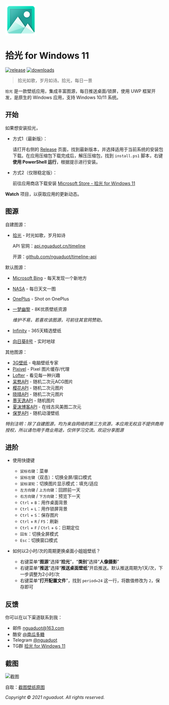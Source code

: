 ![icon](./Assets/StoreLogo.scale-200.png)

# 拾光 for Windows 11

[![release](https://img.shields.io/github/v/release/nguaduot/TimelineWallpaper)](https://github.com/nguaduot/TimelineWallpaper/releases)
[![downloads](https://img.shields.io/github/downloads/nguaduot/TimelineWallpaper/total)](https://github.com/nguaduot/TimelineWallpaper/releases)

> 拾光如歌，岁月如诗。拾光，每日一景

`拾光` 是一款壁纸应用，集成丰富图源，每日推送桌面/锁屏，使用 UWP 框架开发，是原生的 Windows 应用，支持 Windows 10/11 系统。

## 开始

如果想安装拾光，

+ 方式1（最新版）：
  
  请打开右侧的 [Release](https://github.com/nguaduot/TimelineWallpaper/releases) 页面，找到最新版本，并选择适用于当前系统的安装包下载。在应用压缩包下载完成后，解压压缩包，找到 `install.ps1` 脚本，右键 **使用 PowerShell 运行**，根据提示进行安装。

+ 方式2（仅限稳定版）：
  
  前往应用商店下载安装 [Microsoft Store - 拾光 for Windows 11](https://www.microsoft.com/store/apps/9N7VHQ989BB7)

**Watch** 项目，以获取应用的更新动态。

## 图源

自建图源：

+ [拾光](http://150.158.49.144/timeline/doc) - 时光如歌，岁月如诗

  API 官网：[api.nguaduot.cn/timeline](http://150.158.49.144/timeline/doc)
  
  开源：[github.com/nguaduot/timeline-api](https://github.com/nguaduot/timeline-api)

默认图源：

+ [Microsoft Bing](https://cn.bing.com) - 每天发现一个新地方
+ [NASA](https://apod.nasa.gov/apod) - 每日天文一图
+ [OnePlus](https://photos.oneplus.com) - Shot on OnePlus
+ [一梦幽黎](https://www.ymyouli.com) - 8K优质壁纸资源

  *维护不易，若喜欢该图源，可前往其官网赞助。*

+ [Infinity](http://cn.infinitynewtab.com) - 365天精选壁纸
+ [向日葵8号](https://himawari8.nict.go.jp/) - 实时地球

其他图源：

+ [3G壁纸](https://desk.3gbizhi.com) - 电脑壁纸专家
+ [Pixivel](https://pixivel.moe) - Pixel 图片缓存/代理
+ [Lofter](https://www.lofter.com) - 看见每一种兴趣
+ [呆憨API](https://api.daihan.top/html/acg.html) - 随机二次元ACG图片
+ [樱花API](https://www.dmoe.cc) - 随机二次元图片
+ [晓晴API](https://acg.toubiec.cn) - 随机二次元图片
+ [墨天逸API](https://api.mtyqx.cn) - 随机图片
+ [夏沫博客API](https://cdn.seovx.com) - 在线古风美图二次元
+ [保罗API](https://api.paugram.com/help/wallpaper) - 随机动漫壁纸

*特别注明：除了自建图源，均为来自网络的第三方资源，本应用无权且不提供商用授权，所以请勿用于商业用途，仅供学习交流。欢迎分享图源*

## 进阶

+ 使用快捷键
  + `鼠标右键`：菜单
  + `鼠标左键`（双击）：切换全屏/窗口模式
  + `鼠标滚轮`：切换图片显示模式：填充/适应
  + `左方向键` / `上方向键`：回顾前一天
  + `右方向键` / `下方向键`：预览下一天
  + `Ctrl` + `B`：用作桌面背景
  + `Ctrl` + `L`：用作锁屏背景
  + `Ctrl` + `S`：保存图片
  + `Ctrl` + `R` / `F5`：刷新
  + `Ctrl` + `F` / `Ctrl` + `G`：日期定位
  + `回车`：切换全屏模式
  + `Esc`：切换窗口模式

+ 如何以2小时/次的周期更换桌面小姐姐壁纸？
  + 右键菜单“**图源**”选择“**拾光**”，“**类别**”选择“**人像摄影**”
  + 右键菜单“**推送**”选择“**推送桌面壁纸**”开启推送。默认推送周期为1天/次，下一步调整为2小时/次
  + 右键菜单“**打开配置文件**”，找到 `period=24` 这一行，将数值修改为 `2`，保存即可

## 反馈

你可以在以下渠道联系到我：
+ 邮件 [nguaduot@163.com](mailto:nguaduot@163.com)
+ 酷安 [@南瓜多糖](http://www.coolapk.com/u/474144)
+ Telegram [@nguaduot](https://t.me/nguaduot)
+ TG群 [拾光 for Windows 11](https://t.me/timelinewallpaper)

## 截图

![截图](https://cdn.jsdelivr.net/gh/nguaduot/TimelineWallpaper/screenshot.jpg)

自取：[截图壁纸原图](https://s3.bmp.ovh/imgs/2021/11/5db69c315b1ab3e3.jpg)

*Copyright © 2021 nguaduot. All rights reserved.*
